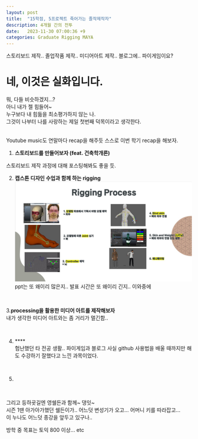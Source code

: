 ```yaml
---
layout: post
title:  "15학점, 5프로젝트 죽어가는 졸작제작자"
description: 4개월 간의 전투
date:   2023-11-30 07:00:36 +9
categories: Graduate Rigging MAYA
---
```


스토리보드 제작..
졸업작품 제작..
미디어아트 제작..
블로그에.. 파이게임이요?

# 네, 이것은 실화입니다.
뭐, 다들 비슷하겠지...? <br>
아니 내가 젤 힘들어~ <br>
누구보다 내 힘듦을 최소평가하지 않는 나.<br> 
그것이 나부터 나를 사랑하는 제일 첫번째 덕목이라고 생각한다.<br><br>

Youtube music도 연말마다 recap을 해주듯 스스로 이번 학기 recap을 해보자.

1. **스토리보드를 만들어보자 (feat. 건축학개론)** <br>


스토리보드 제작 과정에 대해 포스팅해봐도 좋을 듯. 
<br>

2. **캡스톤 디자인 수업과 함께 하는 rigging** <br>
![ddd](/image/post_231130/rig.jpg)
ppt는 또 왜이리 많은지.. 
발표 시간은 또 왜이리 긴지..
이와중에 

<br>

3.**processing을 활용한 미디어 아트를 제작해보자**<br>
내가 생각한 미디어 아트와는 좀 거리가 멀긴함..

<br>

4. **** <br>
험난했던 타 전공 생활.. 
파이게임과 블로그
사실 github 사용법을 배울 때까지만 해도 수강하기 잘했다고 느낀 과목이었다. 
<br>

5. <br>
<br>


그리고 등하굣길엔 영쉘든과 함께~ 댕잇~ <br>
시즌 1땐 아가아가했던 쉘든이가.. 어느덧 변성기가 오고... 어머니 키를 따라잡고... <br> 
이 누나도 어느덧 종강을 앞두고 있구나..<br> 

방학 중 목표는 토익 800 이상... etc
